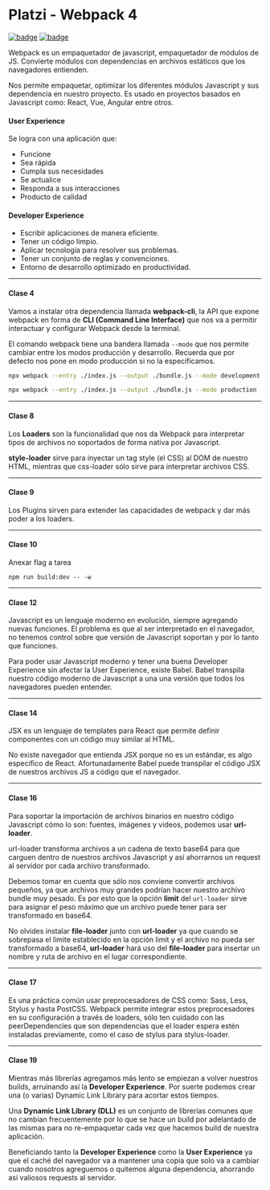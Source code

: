 # Platzi - Webpack 4
[![badge](https://img.shields.io/static/v1.svg?style=flat-square&label=Node&message=v10.15.1&color=brightgreen&logo=node.js)](https://nodejs.org/es/ "Node.js website")
[![badge](https://img.shields.io/static/v1.svg?style=flat-square&label=Npm&message=v6.14.5&color=brightgreen&logo=npm)](https://www.npmjs.com/ "Npm website")


Webpack es un empaquetador de javascript, empaquetador de módulos de JS. Convierte módulos con dependencias en archivos estáticos que los navegadores entienden.

Nos permite empaquetar, optimizar los diferentes módulos Javascript y sus dependencia en nuestro proyecto. Es usado en proyectos basados en Javascript como: React, Vue, Angular entre otros.

#### User Experience
Se logra con una aplicación que:

- Funcione
- Sea rápida
- Cumpla sus necesidades
- Se actualice
- Responda a sus interacciones
- Producto de calidad

#### Developer Experience
- Escribir aplicaciones de manera eficiente.
- Tener un código limpio.
- Aplicar tecnología para resolver sus problemas.
- Tener un conjunto de reglas y convenciones.
- Entorno de desarrollo optimizado en productividad.

---
#### Clase 4
Vamos a instalar otra dependencia llamada **webpack-cli**, la API que expone webpack en forma de **CLI (Command Line Interface)** que nos va a permitir interactuar y configurar Webpack desde la terminal.

El comando webpack tiene una bandera llamada `--mode` que nos permite cambiar entre los modos producción y desarrollo. Recuerda que por defecto nos pone en modo producción si no la especificamos.

```sh
npx webpack --entry ./index.js --output ./bundle.js --mode development
```

```sh
npx webpack --entry ./index.js --output ./bundle.js --mode production
```

---

#### Clase 8

Los **Loaders** son la funcionalidad que nos da Webpack para interpretar tipos de archivos no soportados de forma nativa por Javascript.

**style-loader** sirve para inyectar un tag style (el CSS) al DOM de nuestro HTML, mientras que css-loader sólo sirve para interpretar archivos CSS.

--- 

#### Clase 9

Los Plugins sirven para extender las capacidades de webpack y dar más poder a los loaders.

---

#### Clase 10

Anexar flag a tarea
```
npm run build:dev -- -w
```

---

#### Clase 12

Javascript es un lenguaje moderno en evolución, siempre agregando nuevas funciones. El problema es que al ser interpretado en el navegador, no tenemos control sobre que versión de Javascript soportan y por lo tanto que funciones.

Para poder usar Javascript moderno y tener una buena Developer Experience sin afectar la User Experience, existe Babel. Babel transpila nuestro código moderno de Javascript a una una versión que todos los navegadores pueden entender.

---

#### Clase 14

JSX es un lenguaje de templates para React que permite definir componentes con un código muy similar al HTML.

No existe navegador que entienda JSX porque no es un estándar, es algo especifico de React. Afortunadamente Babel puede transpilar el código JSX de nuestros archivos JS a código que el navegador.

---

#### Clase 16

Para soportar la importación de archivos binarios en nuestro código Javascript cómo lo son: fuentes, imágenes y videos, podemos usar **url-loader**.

url-loader transforma archivos a un cadena de texto base64 para que carguen dentro de nuestros archivos Javascript y así ahorrarnos un request al servidor por cada archivo transformado.

Debemos tomar en cuenta que sólo nos conviene convertir archivos pequeños, ya que archivos muy grandes podrían hacer nuestro archivo bundle muy pesado. Es por esto que la opción **limit** del `url-loader` sirve para asignar el peso máximo que un archivo puede tener para ser transformado en base64.

No olvides instalar **file-loader** junto con **url-loader** ya que cuando se sobrepasa el limite establecido en la opción limit y el archivo no pueda ser transformado a base64, **url-loader** hará uso del **file-loader** para insertar un nombre y ruta de archivo en el lugar correspondiente.

---

#### Clase 17

Es una práctica común usar preprocesadores de CSS como: Sass, Less, Stylus y hasta PostCSS. Webpack permite integrar estos preprocesadores en su configuración a través de loaders, sólo ten cuidado con las peerDependencies que son dependencias que el loader espera estén instaladas previamente, como el caso de stylus para stylus-loader.

---

#### Clase 19

Mientras más librerías agregamos más lento se empiezan a volver nuestros builds, arruinando así la **Developer Experience**. Por suerte podemos crear una (o varias) Dynamic Link Library para acortar estos tiempos.

Una **Dynamic Link Library (DLL)** es un conjunto de librerías comunes que no cambian frecuentemente por lo que se hace un build por adelantado de las mismas para no re-empaquetar cada vez que hacemos build de nuestra aplicación.

Beneficiando tanto la **Developer Experience** como la **User Experience** ya que el caché del navegador va a mantener una copia que solo va a cambiar cuando nosotros agreguemos o quitemos alguna dependencia, ahorrando así valiosos requests al servidor.